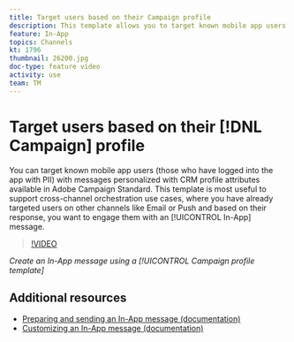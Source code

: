 ```yaml
---
title: Target users based on their Campaign profile
description: This template allows you to target known mobile app users with messages personalized with CRM profile attributes available in Adobe Campaign Standard (ACS).
feature: In-App
topics: Channels
kt: 1796
thumbnail: 26200.jpg
doc-type: feature video
activity: use
team: TM
---
```


# Target users based on their [!DNL Campaign] profile 

You can target known mobile app users (those who have logged into the app with PII) with messages personalized with CRM profile attributes available in Adobe Campaign Standard. This template is most useful to support cross-channel orchestration use cases, where you have already targeted users on other channels like Email or Push and based on their response, you want to engage them with an [!UICONTROL In-App] message.

>[!VIDEO](https://video.tv.adobe.com/v/26200?quality=12)

*Create an In-App message using a [!UICONTROL Campaign profile template]*

## Additional resources

* [Preparing and sending an In-App message (documentation)](https://docs.adobe.com/content/help/en/campaign-standard/using/communication-channels/in-app-messaging/preparing-and-sending-an-in-app-message.html)
* [Customizing an In-App message (documentation)](https://docs.adobe.com/content/help/en/campaign-standard/using/communication-channels/in-app-messaging/customizing-an-in-app-message.html)
